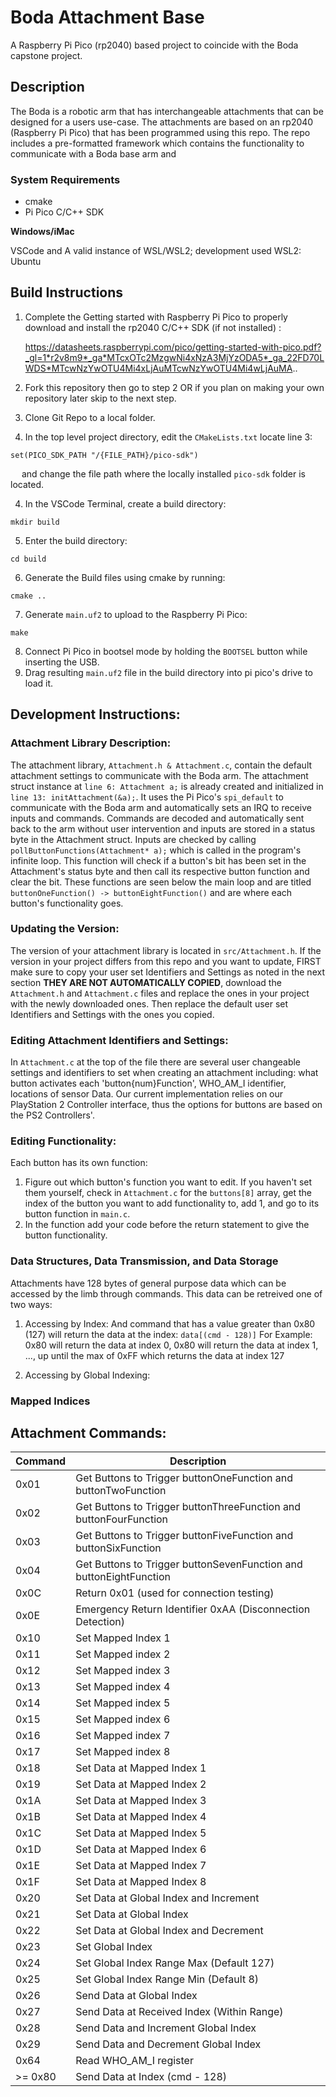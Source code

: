 # Boda Attachment Base
A Raspberry Pi Pico (rp2040) based project to coincide with the Boda capstone project. 

## Description
The Boda is a robotic arm that has interchangeable attachments that can be designed for a users use-case. The attachments are based on an rp2040 (Raspberry Pi Pico) that has been programmed using this repo.
The repo includes a pre-formatted framework which contains the functionality to communicate with a Boda base arm and 

### System Requirements
- cmake
- Pi Pico C/C++ SDK

**Windows/iMac**

VSCode and A valid instance of WSL/WSL2; development used WSL2: Ubuntu

## Build Instructions
1. Complete the Getting started with Raspberry Pi Pico to properly download and install the rp2040 C/C++ SDK (if not installed) :

   https://datasheets.raspberrypi.com/pico/getting-started-with-pico.pdf?_gl=1*r2v8m9*_ga*MTcxOTc2MzgwNi4xNzA3MjYzODA5*_ga_22FD70LWDS*MTcwNzYwOTU4Mi4xLjAuMTcwNzYwOTU4Mi4wLjAuMA..

2. Fork this repository then go to step 2 OR if you plan on making your own repository later skip to the next step.

3. Clone Git Repo to a local folder.

4. In the top level project directory, edit the `CMakeLists.txt` locate line 3:
```
set(PICO_SDK_PATH "/{FILE_PATH}/pico-sdk")
```
&emsp; and change the file path where the locally installed `pico-sdk` folder is located.

4. In the VSCode Terminal, create a build directory:
```
mkdir build
```

5. Enter the build directory:
```
cd build
```

6. Generate the Build files using cmake by running:
```
cmake .. 
```

7. Generate `main.uf2` to upload to the Raspberry Pi Pico:
```
make
```

8. Connect Pi Pico in bootsel mode by holding the `BOOTSEL` button while inserting the USB.
9. Drag resulting `main.uf2` file in the build directory into pi pico's drive to load it.

## Development Instructions:
### Attachment Library Description:
The attachment library, `Attachment.h & Attachment.c`, contain the default attachment settings to communicate with the Boda arm. The attachment struct instance at `line 6: Attachment a;` is already created and initialized in `line 13: initAttachment(&a);`.
It uses the Pi Pico's `spi_default` to communicate with the Boda arm and automatically sets an IRQ to receive inputs and commands. Commands are decoded and automatically sent back to the arm without user intervention and inputs are stored in a status byte in the Attachment struct. Inputs are checked by calling `pollButtonFunctions(Attachment* a);` which is called in the program's infinite loop. This function will check if a button's bit has been set in the Attachment's status byte and then call its respective button function and clear the bit. These functions are seen below the main loop and are titled `buttonOneFunction() -> buttonEightFunction()` and are where each button's functionality goes.

### Updating the Version:
The version of your attachment library is located in `src/Attachment.h`. If the version in your project differs from this repo and you want to update, FIRST make sure to copy your user set Identifiers and Settings as noted in the next section **THEY ARE NOT AUTOMATICALLY COPIED**, download the `Attachment.h` and `Attachment.c` files and replace the ones in your project with the newly downloaded ones. Then replace the default user set Identifiers and Settings with the ones you copied.

### Editing Attachment Identifiers and Settings:
In `Attachment.c` at the top of the file there are several user changeable settings and identifiers to set when creating an attachment including: what button activates each 'button{num}Function', WHO_AM_I identifier, locations of sensor Data.
Our current implementation relies on our PlayStation 2 Controller interface, thus the options for buttons are based on the PS2 Controllers'.

### Editing Functionality:
Each button has its own function:
1. Figure out which button's function you want to edit. If you haven't set them yourself, check in `Attachment.c` for the `buttons[8]` array, get the index of the button you want to add functionality to, add 1, and go to its button function in `main.c`.
2. In the function add your code before the return statement to give the button functionality.

### Data Structures, Data Transmission, and Data Storage
Attachments have 128 bytes of general purpose data which can be accessed by the limb through commands. This data can be retreived one of two ways:
1. Accessing by Index:
And command that has a value greater than 0x80 (127) will return the data at the index:
`data[(cmd - 128)]`
For Example: 0x80 will return the data at index 0, 0x80 will return the data at index 1, ..., up until the max of 0xFF which returns the data at index 127

3. Accessing by Global Indexing:

### Mapped Indices

## Attachment Commands:
| Command | Description |
| ------- | ----------- |
| 0x01 | Get Buttons to Trigger buttonOneFunction and buttonTwoFunction | 
| 0x02 | Get Buttons to Trigger buttonThreeFunction and buttonFourFunction | 
| 0x03 | Get Buttons to Trigger buttonFiveFunction and buttonSixFunction | 
| 0x04 | Get Buttons to Trigger buttonSevenFunction and buttonEightFunction | 
| 0x0C | Return 0x01 (used for connection testing) |
| 0x0E | Emergency Return Identifier 0xAA (Disconnection Detection) |
| 0x10 | Set Mapped Index 1 |
| 0x11 | Set Mapped index 2 |
| 0x12 | Set Mapped index 3 |
| 0x13 | Set Mapped index 4 |
| 0x14 | Set Mapped index 5 |
| 0x15 | Set Mapped index 6 |
| 0x16 | Set Mapped index 7 |
| 0x17 | Set Mapped index 8 |
| 0x18 | Set Data at Mapped Index 1 |
| 0x19 | Set Data at Mapped Index 2 |
| 0x1A | Set Data at Mapped Index 3 |
| 0x1B | Set Data at Mapped Index 4 |
| 0x1C | Set Data at Mapped Index 5 |
| 0x1D | Set Data at Mapped Index 6 |
| 0x1E | Set Data at Mapped Index 7 |
| 0x1F | Set Data at Mapped Index 8 |
| 0x20 | Set Data at Global Index and Increment |
| 0x21 | Set Data at Global Index |
| 0x22 | Set Data at Global Index and Decrement |
| 0x23 | Set Global Index|
| 0x24 | Set Global Index Range Max (Default 127) |
| 0x25 | Set Global Index Range Min (Default 8) |
| 0x26 | Send Data at Global Index|
| 0x27 | Send Data at Received Index (Within Range) |
| 0x28 | Send Data and Increment Global Index |
| 0x29 | Send Data and Decrement Global Index |
| 0x64 | Read WHO_AM_I register | 
| >= 0x80 | Send Data at Index (cmd - 128) |
